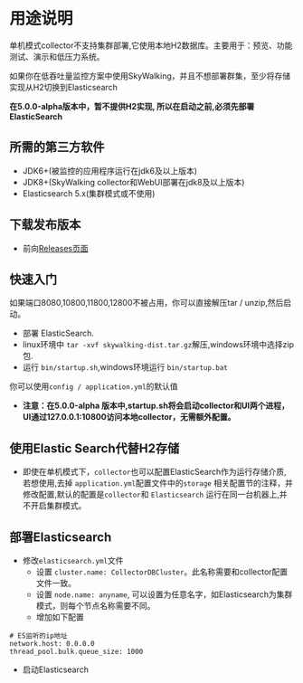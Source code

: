 # 用途说明
单机模式collector不支持集群部署,它使用本地H2数据库。主要用于：预览、功能测试、演示和低压力系统。

如果你在低吞吐量监控方案中使用SkyWalking，并且不想部署群集，至少将存储实现从H2切换到Elasticsearch

**在5.0.0-alpha版本中，暂不提供H2实现, 所以在启动之前,必须先部署ElasticSearch**

## 所需的第三方软件
- JDK6+(被监控的应用程序运行在jdk6及以上版本)
- JDK8+(SkyWalking collector和WebUI部署在jdk8及以上版本)
- Elasticsearch 5.x(集群模式或不使用)

## 下载发布版本
- 前向[Releases页面](http://skywalking.apache.org/downloads/)

## 快速入门
如果端口8080,10800,11800,12800不被占用，你可以直接解压tar / unzip,然后启动。

- 部署 ElasticSearch.
- linux环境中 `tar -xvf skywalking-dist.tar.gz`解压,windows环境中选择zip包.
- 运行 `bin/startup.sh`,windows环境运行 `bin/startup.bat`

你可以使用`config / application.yml`的默认值

- **注意：在5.0.0-alpha 版本中,startup.sh将会启动collector和UI两个进程，UI通过127.0.0.1:10800访问本地collector，无需额外配置。**

## 使用Elastic Search代替H2存储
- 即使在单机模式下，`collector`也可以配置ElasticSearch作为运行存储介质, 若想使用,去掉  `application.yml`配置文件中的`storage` 相关配置节的注释，并修改配置,默认的配置是`collector`和 `Elasticsearch` 运行在同一台机器上,并不开启集群模式。

## 部署Elasticsearch
- 修改`elasticsearch.yml`文件
  - 设置 `cluster.name: CollectorDBCluster`。此名称需要和collector配置文件一致。
  - 设置 `node.name: anyname`, 可以设置为任意名字，如Elasticsearch为集群模式，则每个节点名称需要不同。
  - 增加如下配置

```
# ES监听的ip地址
network.host: 0.0.0.0
thread_pool.bulk.queue_size: 1000
```

- 启动Elasticsearch